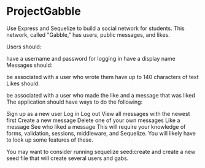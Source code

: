 # ProjectGabble

Use Express and Sequelize to build a social network for students. This network, called "Gabble," has users, public messages, and likes.

Users should:

have a username and password for logging in
have a display name
Messages should:

be associated with a user who wrote them
have up to 140 characters of text
Likes should:

be associated with a user who made the like and a message that was liked
The application should have ways to do the following:

Sign up as a new user
Log in
Log out
View all messages with the newest first
Create a new message
Delete one of your own messages
Like a message
See who liked a message
This will require your knowledge of forms, validation, sessions, middleware, and Sequelize. You will likely have to look up some features of these.

You may want to consider running sequelize seed:create and create a new seed file that will create several users and gabs.
